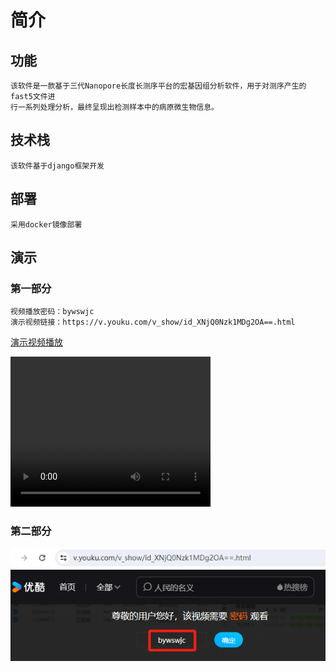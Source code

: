 # 简介

## 功能
```
该软件是一款基于三代Nanopore长度长测序平台的宏基因组分析软件，用于对测序产生的fast5文件进
行一系列处理分析，最终呈现出检测样本中的病原微生物信息。

```

## 技术栈
```
该软件基于django框架开发
```

## 部署
```
采用docker镜像部署
```

## 演示

### 第一部分
```
视频播放密码：bywswjc
演示视频链接：https://v.youku.com/v_show/id_XNjQ0Nzk1MDg2OA==.html
```
<a href="https://v.youku.com/v_show/id_XNjQ0Nzk1MDg2OA==.html">演示视频播放</a>

<video width="320" height="240" controls>
  <source src="static/demo/part1.mp4"  type="video/mp4">
  您的浏览器不支持 HTML5 video 标签。
</video>


### 第二部分

![image](static/systempic/videopassword.png)

